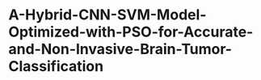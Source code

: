 # A-Hybrid-CNN-SVM-Model-Optimized-with-PSO-for-Accurate-and-Non-Invasive-Brain-Tumor-Classification